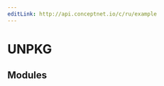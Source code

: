 ```yaml
---
editLink: http://api.conceptnet.io/c/ru/example
---
```


# UNPKG

## Modules

<unpkg class="s__main" />